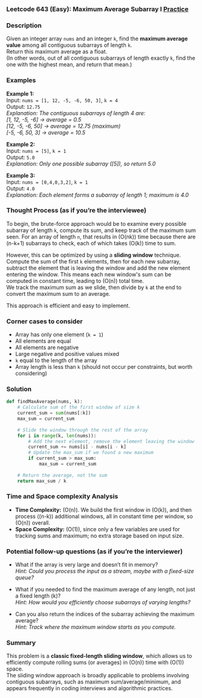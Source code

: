 ### Leetcode 643 (Easy): Maximum Average Subarray I [Practice](https://leetcode.com/problems/maximum-average-subarray-i)

### Description  
Given an integer array `nums` and an integer `k`, find the **maximum average value** among all contiguous subarrays of length `k`.  
Return this maximum average as a float.  
(In other words, out of all contiguous subarrays of length exactly `k`, find the one with the highest mean, and return that mean.)

### Examples  

**Example 1:**  
Input: `nums = [1, 12, -5, -6, 50, 3]`, `k = 4`  
Output: `12.75`  
*Explanation: The contiguous subarrays of length 4 are:  
[1, 12, -5, -6] → average = 0.5  
[12, -5, -6, 50] → average = 12.75 (maximum)  
[-5, -6, 50, 3] → average = 10.5*

**Example 2:**  
Input: `nums = [5]`, `k = 1`  
Output: `5.0`  
*Explanation: Only one possible subarray ([5]), so return 5.0*

**Example 3:**  
Input: `nums = [0,4,0,3,2]`, `k = 1`  
Output: `4.0`  
*Explanation: Each element forms a subarray of length 1; maximum is 4.0*

### Thought Process (as if you’re the interviewee)  
To begin, the brute-force approach would be to examine every possible subarray of length `k`, compute its sum, and keep track of the maximum sum seen. For an array of length `n`, that results in \(O(nk)\) time because there are \(n-k+1\) subarrays to check, each of which takes \(O(k)\) time to sum.

However, this can be optimized by using a **sliding window** technique. Compute the sum of the first `k` elements, then for each new subarray, subtract the element that is leaving the window and add the new element entering the window. This means each new window's sum can be computed in constant time, leading to \(O(n)\) total time.  
We track the maximum sum as we slide, then divide by `k` at the end to convert the maximum sum to an average.

This approach is efficient and easy to implement.

### Corner cases to consider  
- Array has only one element (`k = 1`)
- All elements are equal  
- All elements are negative  
- Large negative and positive values mixed  
- `k` equal to the length of the array  
- Array length is less than `k` (should not occur per constraints, but worth considering)

### Solution

```python
def findMaxAverage(nums, k):
    # Calculate sum of the first window of size k
    current_sum = sum(nums[:k])
    max_sum = current_sum
    
    # Slide the window through the rest of the array
    for i in range(k, len(nums)):
        # Add the next element, remove the element leaving the window
        current_sum += nums[i] - nums[i - k]
        # Update the max_sum if we found a new maximum
        if current_sum > max_sum:
            max_sum = current_sum
    
    # Return the average, not the sum
    return max_sum / k
```

### Time and Space complexity Analysis  

- **Time Complexity:** \(O(n)\). We build the first window in \(O(k)\), and then process \((n-k)\) additional windows, all in constant time per window, so \(O(n)\) overall.
- **Space Complexity:** \(O(1)\), since only a few variables are used for tracking sums and maximum; no extra storage based on input size.

### Potential follow-up questions (as if you’re the interviewer)  

- What if the array is very large and doesn’t fit in memory?  
  *Hint: Could you process the input as a stream, maybe with a fixed-size queue?*

- What if you needed to find the maximum average of any length, not just a fixed length \(k\)?  
  *Hint: How would you efficiently choose subarrays of varying lengths?*

- Can you also return the indices of the subarray achieving the maximum average?  
  *Hint: Track where the maximum window starts as you compute.*

### Summary
This problem is a **classic fixed-length sliding window**, which allows us to efficiently compute rolling sums (or averages) in \(O(n)\) time with \(O(1)\) space.  
The sliding window approach is broadly applicable to problems involving contiguous subarrays, such as maximum sum/average/minimum, and appears frequently in coding interviews and algorithmic practices.